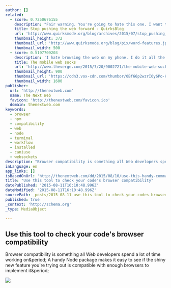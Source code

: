 ```yaml
---
author: []
related:
  - score: 0.7250676155
    description: "Fair warning. You're going to hate this one. I want to stop pushing the web forward for a while. I want a moratorium on new browser features for about a year or so. Recently I've been having serious doubts about the whole push the web forward thing."
    title: Stop pushing the web forward - QuirksBlog
    url: 'http://www.quirksmode.org/blog/archives/2015/07/stop_pushing_th.html'
    thumbnail_height: 372
    thumbnail_url: 'http://www.quirksmode.org/blog/pix/word-features.jpg'
    thumbnail_width: 500
  - score: 0.5197709203
    description: 'I hate browsing the web on my phone. I do it all the time, of course - we all do. Just looking at the stats for The Verge, our mobile traffic is up 70 percent from last year, while desktop traffic is up only 11 percent.'
    title: The mobile web sucks
    url: 'http://www.theverge.com/2015/7/20/9002721/the-mobile-web-sucks'
    thumbnail_height: 900
    thumbnail_url: 'https://cdn3.vox-cdn.com/thumbor/0Bf66p2wzrI0y6Po-HQF_WEJ4eU=/260x0:2998x1540/1600x900/cdn0.vox-cdn.com/uploads/chorus_image/image/46787490/Screen_Shot_2015-07-20_at_11.12.15_AM.0.0.png'
    thumbnail_width: 1600
publisher:
  url: 'http://thenextweb.com'
  name: The Next Web
  favicon: 'http://thenextweb.com/favicon.ico'
  domain: thenextweb.com
keywords:
  - browser
  - npm
  - compatibility
  - web
  - node
  - terminal
  - workflow
  - installed
  - caniuse
  - websockets
description: "Browser compatibility is something all Web developers spend a lot of time working on. A handy Node package makes it easy to see if the shiny new feature you're trying out is compatible with enough browsers to implement it."
inLanguage: en
app_links: []
isBasedOnUrl: 'http://thenextweb.com/dd/2015/08/10/use-this-handy-command-line-tool-to-check-if-your-code-works-across-browsers/'
title: "Use this tool to check your code's browser compatibility"
datePublished: '2015-08-11T16:10:48.996Z'
dateModified: '2015-08-11T16:10:48.996Z'
sourcePath: _posts/2015-08-11-use-this-tool-to-check-your-codes-browser-compatibility.md
published: true
_context: 'http://schema.org'
_type: MediaObject

---
```

<article style=""><h1>Use this tool to check your code's browser compatibility</h1><p>Browser compatibility is something all Web developers spend a lot of time working on&amp;period; A handy Node package makes it easy to see if the shiny new feature you're trying out is compatible with enough browsers to implement it&amp;period;</p><img src="http://cdn1.tnwcdn.com/wp-content/blogs.dir/1/files/2015/06/DSCF1448.jpg" /></article>